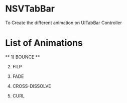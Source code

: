 # NSVTabBar
To Create the different animation on UITabBar Controller

# List of Animations

** 1) BOUNCE **

2) FILP

3) FADE 

4) CROSS-DISSOLVE

5) CURL 
